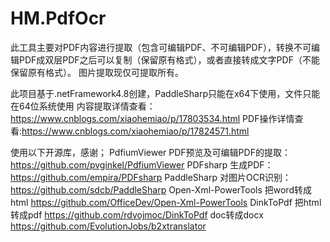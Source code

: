 # HM.PdfOcr
此工具主要对PDF内容进行提取（包含可编辑PDF、不可编辑PDF），转换不可编辑PDF成双层PDF之后可以复制（保留原有格式），或者直接转成文字PDF（不能保留原有格式）。
图片提取现仅可提取所有。

此项目基于.netFramework4.8创建，PaddleSharp只能在x64下使用，文件只能在64位系统使用
内容提取详情查看：https://www.cnblogs.com/xiaohemiao/p/17803534.html
PDF操作详情查看:https://www.cnblogs.com/xiaohemiao/p/17824571.html

使用以下开源库，感谢；
PdfiumViewer PDF预览及可编辑PDF的提取： 
https://github.com/pvginkel/PdfiumViewer 
PDFsharp 生成PDF： 
https://github.com/empira/PDFsharp 
PaddleSharp 对图片OCR识别： 
https://github.com/sdcb/PaddleSharp 
Open-Xml-PowerTools 把word转成html
https://github.com/OfficeDev/Open-Xml-PowerTools
DinkToPdf 把html转成pdf
https://github.com/rdvojmoc/DinkToPdf
doc转成docx
https://github.com/EvolutionJobs/b2xtranslator